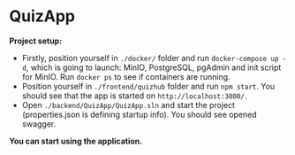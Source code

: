 # QuizApp
**Project setup:**
* Firstly, position yourself in `./docker/` folder and run `docker-compose up -d`, which is going to launch: MinIO, PostgreSQL, pgAdmin and init script for MinIO.
Run `docker ps` to see if containers are running.
* Position yourself in `./frontend/quizhub` folder and run `npm start`. You should see that the app is started on `http://localhost:3000/`.
* Open `./backend/QuizApp/QuizApp.sln` and start the project (properties.json is defining startup info). You should see opened swagger.

**You can start using the application.**